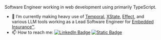 Software Engineer working in web development using primarily TypeScript.

- 🔭 I’m currently making heavy use of [Temporal](https://temporal.io/), [XState](https://xstate.js.org/), [Effect](https://effect.website/), and various LLM tools working as a Lead Software Engineer for [Embedded Insurance™](https://www.embeddedinsurance.com/).
- 📫 How to reach me:
[![LinkedIn Badge](https://img.shields.io/badge/LinkedIn-Profile-informational?style=flat&logo=linkedin&logoColor=white&color=0D76A8)](https://linkedin.com/in/adamjsmith117)
[![Static Badge](https://img.shields.io/badge/Gmail-adamjsmith117-%23EA4335?style=flat&logo=gmail&logoColor=white)](mailto:adamjsmith117@gmail.com)

<!--
**admsmth/admsmth** is a ✨ _special_ ✨ repository because its `README.md` (this file) appears on your GitHub profile.

Here are some ideas to get you started:

- 🔭 I’m currently working on ...
- 🌱 I’m currently learning ...
- 👯 I’m looking to collaborate on ...
- 🤔 I’m looking for help with ...
- 💬 Ask me about ...
- 📫 How to reach me: ...
- 😄 Pronouns: ...
- ⚡ Fun fact: ...
-->
